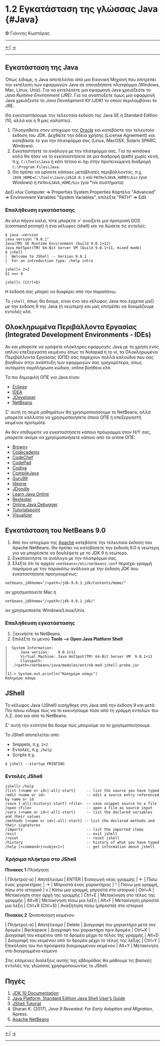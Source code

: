 # 1.2 Εγκατάσταση της γλώσσας  Java {#Java} 
© Γιάννης Κωστάρας

---

[<-](../1.1-JavaHistory/README.md)| [->](../1.3-JavaBasics/README.md)

---

## Εγκατάσταση της Java

Όπως είδαμε, η Java αποτελείται από μια Εικονική Μηχανή που επιτρέπει την εκτέλεση των εφαρμογών Java σε οποιαδήποτε πλατφόρμα (Windows, Mac, Linux, Unix). Για να εκτελέσετε μια εφαρμογή Java χρειάζεστε το _Java Runtime Environment (JRE)_. Για να αναπτύξετε όμως μια εφαρμογή Java χρειάζεστε το _Java Development Kit (JDK)_ το οποίο περιλαμβάνει το JRE.

Θα εγκαταστήσουμε την τελευταία έκδοση της Java SE ή Standard Edition (10, αλλά και η 9 μας καλύπτει).

1. Πλοηγηθείτε στον ιστοχώρο της [Oracle](http://www.oracle.com/technetwork/java/javase/downloads/index.html) και κατεβάστε την τελευταία έκδοση του JDK. Δεχθείτε την άδεια χρήσης (License Agreement) και κατεβάστε το για την πλατφόρμα σας (Linux, MacOSX, Solaris SPARC, Windows).
1. Εγκαταστήστε το ανάλογα με την πλατφόρμα σας. Για τα windows καλό θα ήταν να το εγκαταστήσετε σε μια διαδρομή (path) χωρίς κενά, π.χ. ```C:\Tools\Java``` ή κάτι τέτοιο κι όχι στην προτεινώμενη διαδρομή ```C:\Program Files\Java```. 
1. Θα πρέπει να ορίσετε κάποιες μεταβλητές περιβάλλοντος, π.χ. ```JAVA_HOME=C:\Tools\Java\jdk10.0.1``` και ```PATH=%JAVA_HOME%\bin``` (για Windows) ή ```PATH=$JAVA_HOME/bin``` (για *nix συστήματα)

Δεξί κλικ Computer ⇒ Properties
System Properties
Καρτέλα "Advanced” ⇒  Environment Variables
"System Variables", επιλέξτε "PATH" ⇒  Edit

### Επαλήθευση εγκατάστασης
Αν όλα πήγαν καλά, τότε μπορείτε ν' ανοίξετε μια προτροπή DOS (command prompt) ή ένα κέλυφος (shell) και να δώσετε τις εντολές:

``` 
$ java –version
java version "9.0.1"
Java(TM) SE Runtime Environment (build 9.0.1+11)
Java HotSpot(TM) 64-Bit Server VM (build 9.0.1+11, mixed mode)
$ jshell
|  Welcome to JShell -- Version 9.0.1
|  For an introduction type: /help intro

jshell> 2+2
$1 ==> 4

jshell> (Ctrl+D)
```

Η έκδοσή σας μπορεί να διαφέρει από την παραπάνω. 

Το ```jshell```, όπως θα δούμε, είναι ένα νέο κέλυφος Java που έρχεται μαζί με την έκδοση 9 της Java (ή νεώτερη) και μας επιτρέπει να δοκιμάζουμε εντολές κλπ.

## Ολοκληρωμένα Περιβάλλοντα Εργασίας (Integrated Development Environments - IDEs)
Αν και μπορείτε να γράψετε ολόκληρες εφαρμογές Java με τη χρήση ενός απλού επεξεργαστή κειμένου όπως το Notepad ή το vi, τα Ολοκληρωμένα Περιβάλλοντα Εργασίας (ΟΠΕ) σας παρέχουν πολλά καλούδια που σας βοηθούν στην ανάπτυξη των εφαρμογών σας γρηγορότερα, όπως αυτόματη συμπλήρωση κώδικα, online βοήθεια κλπ.

Τα πιο δημοφιλή ΟΠΕ για Java είναι:
* [Eclipse](http://www.eclipse.org/)
* [IDEA](https://www.jetbrains.com/idea/)
* [JDeveloper](http://www.oracle.com/technetwork/developer-tools/jdev/overview/index.html)
* [NetBeans](https://netbeans.apache.org/)

Σ' αυτή τη σειρά μαθημάτων θα χρησιμοποιήσουμε το NetBeans, αλλά μπορείτε κάλλιστα να χρησιμοποιήσετε όποιο ΟΠΕ ή επεξεργαστή κειμένου προτιμάτε.

Αν δεν επιθυμείτε να εγκαταστήσετε κάποιο πρόγραμμα στον Η/Υ σας, μπορείτε ακόμα να χρησιμοποιήσετε κάποιο από τα online ΟΠΕ:
* [Browxy](http://www.browxy.com/)
* [Codecademy                ](https://www.codecademy.com/learn/learn-java)
* [CodeChef                  ](https://www.codechef.com/ide)
* [CodePad                   ](https://codepad.remoteinterview.io/)
* [Codiva                    ](https://www.codiva.io/)
* [CompileJava               ](https://www.compilejava.net/)
* [Guru99                    ](https://www.guru99.com/try-java-editor.html)
* [Ideone                    ](https://ideone.com/)
* [JDoodle                   ](https://www.jdoodle.com/online-java-compiler)
* [Learn Java Online         ](http://www.learnjavaonline.org/)
* [Rextester                 ](http://rextester.com/l/java_online_compiler)
* [Online Java Debugger      ](https://www.onlinegdb.com/online_java_debugger)
* [Tutorialspoint            ](https://www.tutorialspoint.com/compile_java_online.php)
* [Visualizer                ](http://www.pythontutor.com/visualize.html#mode=edit)

## Εγκατάσταση του NetBeans 9.0

1. Από τον ιστοχώρο της [Apache](http://netbeans.apache.org/) κατεβάστε την τελευταία έκδοση του Apache NetBeans. Θα πρέπει να κατεβάσετε την έκδοση 9.0 ή νεώτερη για να μπορέσετε να δουλέψετε με το JDK 9 ή νεώτερο.
1. Εγκαταστήστε το ανάλογα με την πλατφόρμα σας. 
1. Ελέξτε ότι το αρχείο ```<netbeans>/etc/netbeans.conf``` περιέχει γραμμή παρόμοια με την παρακάτω ανάλογα με την έκδοση JDK που εγκαταστήσατε προηγουμένως:
```
netbeans_jdkhome="/<path>/jdk-9.0.1.jdk/Contents/Home/" 
```
αν χρησιμοποιείτε Mac ή
```
netbeans_jdkhome="/<path>/jdk-9.0.1.jdk/" 
```
αν χρησιμοποείτε Windows/Linux/Unix.


### Επαλήθευση εγκατάστασης
1. Ξεκινήστε το NetBeans.
1. Επιλέξτε το μενού **Tools --> Open Java Platform Shell**
```
|  System Information:
|      Java version:    9.0.1+11
|      Virtual Machine: Java HotSpot(TM) 64-Bit Server VM  9.0.1+11
|      Classpath:
|  	/<path>/netbeans/java/modules/ext/nb-mod-jshell-probe.jar
|  
[1]-> System.out.println("Καλημέρα κόσμε")
Καλημέρα κόσμε
```

## JShell

Το κέλυφος Java (JShell) εισήχθηκε στη Java από την έκδοση 9 και μετά. Πιο πάνω είδαμε πώς να το εκκινήσουμε τόσο από τη γραμμή εντολών του Λ.Σ. όσο και από το NetBeans.

Σ' αυτή την ενότητα θα δούμε πώς μπορούμε να το χρησιμοποιήσουμε. 

Το JShell αποτελείται από:
* Snippets, π.χ. ```2+2```
* Εντολές, π.χ. ```/help```
* Scripts π.χ.
```
$ jshell --startup PRINTING
```

### Εντολές JShell
```
jshell> /help
/list [<name or id>|-all|-start]     -- list the source you have typed
/edit <name or id>                   -- edit a source entry referenced by name or id
/save [-all|-history|-start] <file>  -- save snippet source to a file
/open <file>                         -- open a file as source input
/vars [<name or id>|-all|-start]     -- list the declared variables and their values
/methods [<name or id>|-all|-start]	-- list the declared methods and their signatures
/imports                             -- list the imported items
/exit                                -- exit jshell
/reset                               -- reset jshell
/history                             -- history of what you have typed
/help [<command>|<subject>]          -- get information about jshell
```

### Χρήσιμα πλήκτρα στο JShell
**Πίνακας 1** _Πλοήγηση_ 

| Πλήκτρο(-α) | Αποτέλεσμα
| ENTER   |  Εισαγωγή νέας γραμμής
| <- | Πίσω ένας χαρακτήρας
| -> | Μπροστά ένας χαρακτήρας
| ^ | Πάνω μια γραμμή, πίσω στο ιστορικό
| v | Κάτω μια γραμμή, μπροστά στο ιστορικό
| Ctrl+A |  Μετακίνηση στην αρχή της γραμμής
| Ctrl+E | Μετακίνηση στο τέλος της γραμμής
| Alt+B | Μετακίνηση πίσω μια λέξη
| Alt+F | Μετακίνηση μπροστά μια λέξη
| Ctrl+R (Ctrl+S) | Αναζήτηση πίσω (μπροστά) στο ιστορικό

**Πίνακας 2** _Τροποποίηση κειμένου_

| Πλήκτρο(-α) | Αποτέλεσμα
| Delete | Διαγραφή του χαρακτήρα μετά τον δρομέα
| Backspace  |  Διαγραφή του χαρακτήρα πριν δρομέα
| Ctrl+K | Διαγραφή του κειμένου από το δρομέα μέχρι το τέλος της γραμμής
| Alt+D | Διαγραφή του κειμένου από το δρομέα μέχρι το τέλος της λέξης
| Ctrl+Y | Επικόληση του πιο πρόσφατα διαγραμμένου κειμένου 
| Alt+Y | Μετακίνηση στο διαγραμμένο κείμενο

Στις επόμενες διαλέξεις αυτής της εβδομάδας θα μάθουμε τις βασικές εντολές της γλώσσας χρησιμοποιώντας το JShell.

## Πηγές
1. [JDK 10 Documentation](https://docs.oracle.com/javase/10/index.html)
1. [Java Platform, Standard Edition Java Shell User’s Guide](https://docs.oracle.com/javase/9/jshell/introduction-jshell.htm#JSHEL-GUID-630F27C8-1195-4989-9F6B-2C51D46F52C8)
1. [JShell Tutorial](https://jshelltutorial.com/)
1. Sharan K. (2017), _Java 9 Revealed: For Early Adoption and Migration_, Apress.
1. [Apache NetBeans](https://netbeans.apache.org/help/index.html)

---

[<-](../1.1-JavaHistory/README.md)| [->](../1.3-JavaBasics/README.md)

---